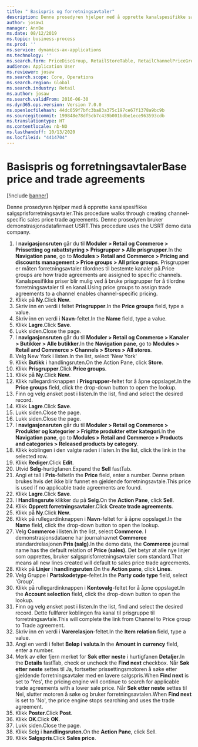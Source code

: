 ```yaml
---
title: " Basispris og forretningsavtaler"
description: Denne prosedyren hjelper med å opprette kanalspesifikke salgsprisforretningsavtaler.
author: josaw1
manager: AnnBe
ms.date: 08/12/2019
ms.topic: business-process
ms.prod: ''
ms.service: dynamics-ax-applications
ms.technology: ''
ms.search.form: PriceDiscGroup, RetailStoreTable, RetailChannelPriceGroup, EcoResProductDetailsExtended, PriceDiscAdmTable, PriceDiscAdm
audience: Application User
ms.reviewer: josaw
ms.search.scope: Core, Operations
ms.search.region: Global
ms.search.industry: Retail
ms.author: josaw
ms.search.validFrom: 2016-06-30
ms.dyn365.ops.version: Version 7.0.0
ms.openlocfilehash: 44dc059f7bfc3ba83a375c197ce67f1378a9bc9b
ms.sourcegitcommit: 199848e78df5cb7c439b001bdbe1ece963593cdb
ms.translationtype: HT
ms.contentlocale: nb-NO
ms.lasthandoff: 10/13/2020
ms.locfileid: "4414704"
---
```

# <a name="base-price-and-trade-agreements"></a><span data-ttu-id="2016d-103"> Basispris og forretningsavtaler</span><span class="sxs-lookup"><span data-stu-id="2016d-103">Base price and trade agreements</span></span>

[!include [banner](../includes/banner.md)]

<span data-ttu-id="2016d-104">Denne prosedyren hjelper med å opprette kanalspesifikke salgsprisforretningsavtaler.</span><span class="sxs-lookup"><span data-stu-id="2016d-104">This procedure walks through creating channel-specific sales price trade agreements.</span></span> <span data-ttu-id="2016d-105">Denne prosedyren bruker demonstrasjonsdatafirmaet USRT.</span><span class="sxs-lookup"><span data-stu-id="2016d-105">This procedure uses the USRT demo data company.</span></span>

1. <span data-ttu-id="2016d-106">I **navigasjonsruten** går du til **Moduler > Retail og Commerce > Prissetting og rabattstyring > Prisgrupper > Alle prisgrupper**.</span><span class="sxs-lookup"><span data-stu-id="2016d-106">In the **Navigation pane**, go to **Modules > Retail and Commerce > Pricing and discounts management > Price groups > All price groups**.</span></span> <span data-ttu-id="2016d-107">Prisgrupper er måten forretningsavtaler tilordnes til bestemte kanaler på.</span><span class="sxs-lookup"><span data-stu-id="2016d-107">Price groups are how trade agreements are assigned to specific channels.</span></span> <span data-ttu-id="2016d-108">Kanalspesifikke priser blir mulig ved å bruke prisgrupper for å tilordne forretningsavtaler til en kanal.</span><span class="sxs-lookup"><span data-stu-id="2016d-108">Using price groups to assign trade agreements to a channel enables channel-specific pricing.</span></span>  
2. <span data-ttu-id="2016d-109">Klikk på **Ny**.</span><span class="sxs-lookup"><span data-stu-id="2016d-109">Click **New**.</span></span>
3. <span data-ttu-id="2016d-110">Skriv inn en verdi i feltet **Prisgrupper**.</span><span class="sxs-lookup"><span data-stu-id="2016d-110">In the **Price groups** field, type a value.</span></span>
4. <span data-ttu-id="2016d-111">Skriv inn en verdi i **Navn**-feltet.</span><span class="sxs-lookup"><span data-stu-id="2016d-111">In the **Name** field, type a value.</span></span>
5. <span data-ttu-id="2016d-112">Klikk **Lagre**.</span><span class="sxs-lookup"><span data-stu-id="2016d-112">Click **Save**.</span></span>
6. <span data-ttu-id="2016d-113">Lukk siden.</span><span class="sxs-lookup"><span data-stu-id="2016d-113">Close the page.</span></span>
7. <span data-ttu-id="2016d-114">I **navigasjonsruten** går du til **Moduler > Retail og Commerce > Kanaler > Butikker > Alle butikker**.</span><span class="sxs-lookup"><span data-stu-id="2016d-114">In the **Navigation pane**, go to **Modules > Retail and Commerce > Channels > Stores > All stores**.</span></span>
8. <span data-ttu-id="2016d-115">Velg New York i listen.</span><span class="sxs-lookup"><span data-stu-id="2016d-115">In the list, select 'New York'</span></span>
9. <span data-ttu-id="2016d-116">Klikk **Butikk** i handlingsruten.</span><span class="sxs-lookup"><span data-stu-id="2016d-116">On the Action Pane, click **Store**.</span></span>
10. <span data-ttu-id="2016d-117">Klikk **Prisgrupper**.</span><span class="sxs-lookup"><span data-stu-id="2016d-117">Click **Price groups**.</span></span>
11. <span data-ttu-id="2016d-118">Klikk på **Ny**.</span><span class="sxs-lookup"><span data-stu-id="2016d-118">Click **New**.</span></span>
12. <span data-ttu-id="2016d-119">Klikk rullegardinknappen i **Prisgrupper**-feltet for å åpne oppslaget.</span><span class="sxs-lookup"><span data-stu-id="2016d-119">In the **Price groups** field, click the drop-down button to open the lookup.</span></span>
13. <span data-ttu-id="2016d-120">Finn og velg ønsket post i listen.</span><span class="sxs-lookup"><span data-stu-id="2016d-120">In the list, find and select the desired record.</span></span>
14. <span data-ttu-id="2016d-121">Klikk **Lagre**.</span><span class="sxs-lookup"><span data-stu-id="2016d-121">Click **Save**.</span></span>
15. <span data-ttu-id="2016d-122">Lukk siden.</span><span class="sxs-lookup"><span data-stu-id="2016d-122">Close the page.</span></span>
16. <span data-ttu-id="2016d-123">Lukk siden.</span><span class="sxs-lookup"><span data-stu-id="2016d-123">Close the page.</span></span>
17. <span data-ttu-id="2016d-124">I **navigasjonsruten** går du til **Moduler > Retail og Commerce > Produkter og kategorier > Frigitte produkter etter kategori**.</span><span class="sxs-lookup"><span data-stu-id="2016d-124">In the **Navigation pane**, go to **Modules > Retail and Commerce > Products and categories > Released products by category**.</span></span>
18. <span data-ttu-id="2016d-125">Klikk koblingen i den valgte raden i listen.</span><span class="sxs-lookup"><span data-stu-id="2016d-125">In the list, click the link in the selected row.</span></span>
19. <span data-ttu-id="2016d-126">Klikk **Rediger**.</span><span class="sxs-lookup"><span data-stu-id="2016d-126">Click **Edit**.</span></span>
20. <span data-ttu-id="2016d-127">Utvid **Selg**-hurtigfanen.</span><span class="sxs-lookup"><span data-stu-id="2016d-127">Expand the **Sell** fastTab.</span></span>
21. <span data-ttu-id="2016d-128">Angi et tall i **Pris**-feltet</span><span class="sxs-lookup"><span data-stu-id="2016d-128">In the **Price** field, enter a number.</span></span> <span data-ttu-id="2016d-129">Denne prisen brukes hvis det ikke blir funnet en gjeldende forretningsavtale.</span><span class="sxs-lookup"><span data-stu-id="2016d-129">This price is used if no applicable trade agreements are found.</span></span>  
22. <span data-ttu-id="2016d-130">Klikk **Lagre**.</span><span class="sxs-lookup"><span data-stu-id="2016d-130">Click **Save**.</span></span>
23. <span data-ttu-id="2016d-131">I **Handlingsrute** klikker du på **Selg**.</span><span class="sxs-lookup"><span data-stu-id="2016d-131">On the **Action Pane**, click **Sell**.</span></span>
24. <span data-ttu-id="2016d-132">Klikk **Opprett forretningsavtaler**.</span><span class="sxs-lookup"><span data-stu-id="2016d-132">Click **Create trade agreements**.</span></span>
25. <span data-ttu-id="2016d-133">Klikk på **Ny**.</span><span class="sxs-lookup"><span data-stu-id="2016d-133">Click **New**.</span></span>
26. <span data-ttu-id="2016d-134">Klikk på rullegardinknappen i **Navn**-feltet for å åpne oppslaget.</span><span class="sxs-lookup"><span data-stu-id="2016d-134">In the **Name** field, click the drop-down button to open the lookup.</span></span>
27. <span data-ttu-id="2016d-135">Velg **Commerce** i listen.</span><span class="sxs-lookup"><span data-stu-id="2016d-135">In the list, select **Commerce**.</span></span> <span data-ttu-id="2016d-136">I demonstrasjonsdataene har journalnavnet **Commerce** standardrelasjonen **Pris (salg)**.</span><span class="sxs-lookup"><span data-stu-id="2016d-136">In the demo data, the **Commerce** journal name has the default relation of **Price (sales)**.</span></span> <span data-ttu-id="2016d-137">Det betyr at alle nye linjer som opprettes, bruker salgsprisforretningsavtaler som standard.</span><span class="sxs-lookup"><span data-stu-id="2016d-137">That means all new lines created will default to sales price trade agreements.</span></span>  
28. <span data-ttu-id="2016d-138">Klikk på **Linjer** i **handlingsruten**.</span><span class="sxs-lookup"><span data-stu-id="2016d-138">On the **Action pane**, click **Lines**.</span></span>
29. <span data-ttu-id="2016d-139">Velg Gruppe i **Partskodetype**-feltet.</span><span class="sxs-lookup"><span data-stu-id="2016d-139">In the **Party code type** field, select 'Group'.</span></span>
30. <span data-ttu-id="2016d-140">Klikk på rullegardinknappen i **Kontovalg**-feltet for å åpne oppslaget.</span><span class="sxs-lookup"><span data-stu-id="2016d-140">In the **Account selection** field, click the drop-down button to open the lookup.</span></span>
31. <span data-ttu-id="2016d-141">Finn og velg ønsket post i listen.</span><span class="sxs-lookup"><span data-stu-id="2016d-141">In the list, find and select the desired record.</span></span> <span data-ttu-id="2016d-142">Dette fullfører koblingen fra kanal til prisgruppe til forretningsavtale.</span><span class="sxs-lookup"><span data-stu-id="2016d-142">This will complete the link from Channel to Price group to Trade agreement.</span></span>  
32. <span data-ttu-id="2016d-143">Skriv inn en verdi i **Varerelasjon**-feltet.</span><span class="sxs-lookup"><span data-stu-id="2016d-143">In the **Item relation** field, type a value.</span></span>
33. <span data-ttu-id="2016d-144">Angi en verdi i feltet **Beløp i valuta**.</span><span class="sxs-lookup"><span data-stu-id="2016d-144">In the **Amount in currency** field, enter a number.</span></span>
34. <span data-ttu-id="2016d-145">Merk av eller fjern merket for **Søk etter neste** i hurtigfanen **Detaljer**.</span><span class="sxs-lookup"><span data-stu-id="2016d-145">In the **Details** fastTab, check or uncheck the **Find next** checkbox.</span></span> <span data-ttu-id="2016d-146">Når **Søk etter neste** settes til Ja, fortsetter prissettingsmotoren å søke etter gjeldende forretningsavtaler med en lavere salgspris.</span><span class="sxs-lookup"><span data-stu-id="2016d-146">When **Find next** is set to 'Yes', the pricing engine will continue to search for applicable trade agreements with a lower sale price.</span></span> <span data-ttu-id="2016d-147">Når **Søk etter neste** settes til Nei, slutter motoren å søke og bruker forretningsavtalen.</span><span class="sxs-lookup"><span data-stu-id="2016d-147">When **Find next** is set to 'No', the price engine stops searching and uses the trade agreement.</span></span>  
35. <span data-ttu-id="2016d-148">Klikk **Poster**.</span><span class="sxs-lookup"><span data-stu-id="2016d-148">Click **Post**.</span></span>
36. <span data-ttu-id="2016d-149">Klikk **OK**.</span><span class="sxs-lookup"><span data-stu-id="2016d-149">Click **OK**.</span></span>
37. <span data-ttu-id="2016d-150">Lukk siden.</span><span class="sxs-lookup"><span data-stu-id="2016d-150">Close the page.</span></span>
38. <span data-ttu-id="2016d-151">Klikk Selg i **handlingsruten.**</span><span class="sxs-lookup"><span data-stu-id="2016d-151">On the **Action Pane**, click Sell.</span></span>
39. <span data-ttu-id="2016d-152">Klikk **Salgspris**.</span><span class="sxs-lookup"><span data-stu-id="2016d-152">Click **Sales price**.</span></span>

